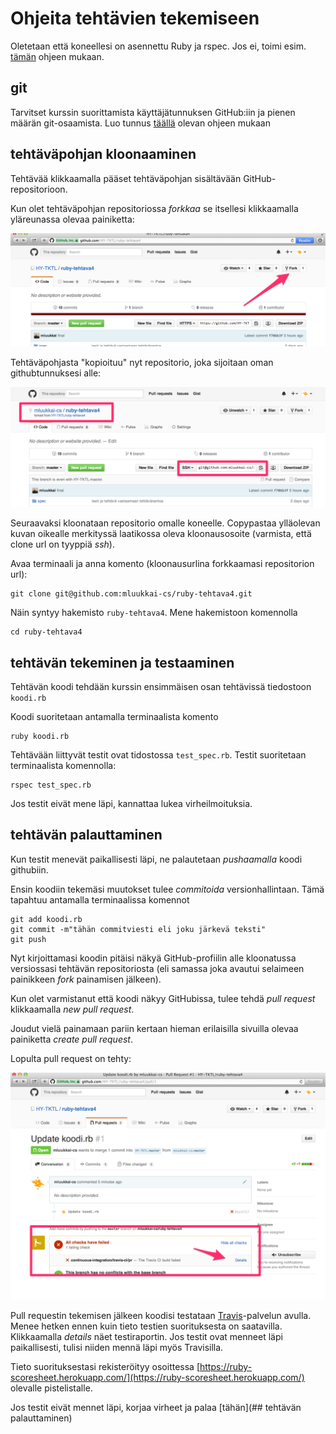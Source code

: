 # Ohjeita tehtävien tekemiseen

Oletetaan että koneellesi on asennettu Ruby ja rspec. Jos ei, toimi esim. [tämän](https://github.com/mluukkai/WebPalvelinohjelmointi2016/wiki/railsin-asennus) ohjeen mukaan.

## git

Tarvitset kurssin suorittamista käyttäjätunnuksen GitHub:iin ja pienen määrän git-osaamista. Luo tunnus [täällä](https://github.com/mluukkai/WebPalvelinohjelmointi2016/wiki/Versionhallinta) olevan ohjeen mukaan

## tehtäväpohjan kloonaaminen

Tehtävää klikkaamalla pääset tehtäväpohjan sisältävään GitHub-repositorioon.

Kun olet tehtäväpohjan repositoriossa _forkkaa_ se itsellesi klikkaamalla yläreunassa olevaa painiketta:

![Alt Text](img/ohje1.png)

Tehtäväpohjasta "kopioituu" nyt repositorio, joka sijoitaan oman githubtunnuksesi alle:

![Alt Text](img/ohje2.png)

Seuraavaksi kloonataan repositorio omalle koneelle. Copypastaa ylläolevan kuvan oikealle merkityssä laatikossa oleva kloonausosoite (varmista, että clone url on tyyppiä _ssh_).

Avaa terminaali ja anna komento (kloonausurlina forkkaamasi repositorion url):

```
git clone git@github.com:mluukkai-cs/ruby-tehtava4.git
```

Näin syntyy hakemisto `ruby-tehtava4`. Mene hakemistoon komennolla

```
cd ruby-tehtava4
```

## tehtävän tekeminen ja testaaminen

Tehtävän koodi tehdään kurssin ensimmäisen osan tehtävissä tiedostoon `koodi.rb`

Koodi suoritetaan antamalla terminaalista komento

```
ruby koodi.rb
```

Tehtävään liittyvät testit ovat tidostossa `test_spec.rb`. Testit suoritetaan terminaalista komennolla:

```
rspec test_spec.rb
```

Jos testit eivät mene läpi, kannattaa lukea virheilmoituksia.

## tehtävän palauttaminen

Kun testit menevät paikallisesti läpi, ne palautetaan _pushaamalla_ koodi githubiin.

Ensin koodiin tekemäsi muutokset tulee _commitoida_ versionhallintaan. Tämä tapahtuu antamalla terminaalissa komennot

```
git add koodi.rb
git commit -m"tähän commitviesti eli joku järkevä teksti"
git push
```

Nyt kirjoittamasi koodin pitäisi näkyä GitHub-profiilin alle kloonatussa versiossasi tehtävän repositoriosta (eli samassa joka avautui selaimeen painikkeen _fork_ painamisen jälkeen).

Kun olet varmistanut että koodi näkyy GitHubissa, tulee tehdä _pull request_ klikkaamalla _new pull request_.

Joudut vielä painamaan pariin kertaan hieman erilaisilla sivuilla olevaa painiketta _create pull request_.

Lopulta pull request on tehty:

![Alt Text](img/ohje4.png)

Pull requestin tekemisen jälkeen koodisi testataan [Travis](travis.org)-palvelun avulla. Menee hetken ennen kuin tieto testien suorituksesta on saatavilla. Klikkaamalla _details_ näet testiraportin. Jos testit ovat menneet läpi paikallisesti, tulisi niiden mennä läpi myös Travisilla.

Tieto suorituksestasi rekisteröityy osoittessa [https://ruby-scoresheet.herokuapp.com/](https://ruby-scoresheet.herokuapp.com/)
olevalle pistelistalle.

Jos testit eivät mennet läpi, korjaa virheet ja palaa [tähän](## tehtävän palauttaminen)